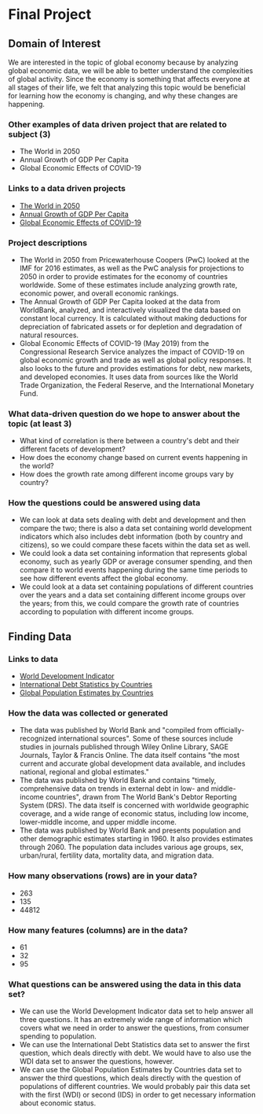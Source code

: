 # Final Project
## Domain of Interest

We are interested in the topic of global economy because by analyzing global economic data, we will be able to better understand the complexities of global activity. Since the economy is something that affects everyone at all stages of their life, we felt that analyzing this topic would be beneficial for learning how the economy is changing, and why these changes are happening.

### Other examples of data driven project that are related to subject (3)
- The World in 2050
- Annual Growth of GDP Per Capita
- Global Economic Effects of COVID-19

### Links to a data driven projects
- [The World in 2050](https://www.pwc.com/gx/en/issues/economy/the-world-in-2050.html)
- [Annual Growth of GDP Per Capita](https://ourworldindata.org/grapher/gdp-per-capita-growth)
- [Global Economic Effects of COVID-19](https://fas.org/sgp/crs/row/R46270.pdf)

### Project descriptions
- The World in 2050 from Pricewaterhouse Coopers (PwC) looked at the IMF for 2016 estimates, as well as the PwC analysis for projections to 2050 in order to provide estimates for the economy of countries worldwide. Some of these estimates include analyzing growth rate, economic power, and overall economic rankings.
- The Annual Growth of GDP Per Capita looked at the data from WorldBank, analyzed, and interactively visualized the data based on constant local currency. It is calculated without making deductions for depreciation of fabricated assets or for depletion and degradation of natural resources.
- Global Economic Effects of COVID-19 (May 2019) from the Congressional Research Service analyzes the impact of COVID-19 on global economic growth and trade as well as global policy responses. It also looks to the future and provides estimations for debt, new markets, and developed economies. It uses data from sources like the World Trade Organization, the Federal Reserve, and the International Monetary Fund.

### What data-driven question do we hope to answer about the topic (at least 3)
- What kind of correlation is there between a country's debt and their different facets of development?
- How does the economy change based on current events happening in the world?
- How does the growth rate among different income groups vary by country?

### How the questions could be answered using data
- We can look at data sets dealing with debt and development and then compare the two; there is also a data set containing world development indicators which also includes debt information (both by country and citizens), so we could compare these facets within the data set as well.
- We could look a data set containing information that represents global economy, such as yearly GDP or average consumer spending, and then compare it to world events happening during the same time periods to see how different events affect the global economy.
- We could look at a data set containing populations of different countries over the years and a data set containing different income groups over the years; from this, we could compare the growth rate of countries according to population with different income groups.

## Finding Data

### Links to data
- [World Development Indicator](https://datacatalog.worldbank.org/dataset/world-development-indicators)
- [International Debt Statistics by Countries](https://datacatalog.worldbank.org/dataset/international-debt-statistics)
- [Global Population Estimates by Countries](https://www.kaggle.com/theworldbank/global-population-estimates)

### How the data was collected or generated
- The data was published by World Bank and "compiled from officially-recognized international sources". Some of these sources include studies in journals published through Wiley Online Library, SAGE Journals, Taylor & Francis Online. The data itself contains "the most current and accurate global development data available, and includes national, regional and global estimates."
- The data was published by World Bank and contains "timely, comprehensive data on trends in external debt in low- and middle-income countries", drawn from The World Bank's Debtor Reporting System (DRS). The data itself is concerned with worldwide geographic coverage, and a wide range of economic status, including low income, lower-middle income, and upper middle income.
- The data was published by World Bank and presents population and other demographic estimates starting in 1960. It also provides estimates through 2060. The population data includes various age groups, sex, urban/rural, fertility data, mortality data, and migration data.

### How many observations (rows) are in your data?
- 263
- 135
- 44812

### How many features (columns) are in the data?
- 61
- 32
- 95

### What questions can be answered using the data in this data set?
- We can use the World Development Indicator data set to help answer all three questions. It has an extremely wide range of information which covers what we need in order to answer the questions, from consumer spending to population.
- We can use the International Debt Statistics data set to answer the first question, which deals directly with debt. We would have to also use the WDI data set to answer the questions, however.
- We can use the Global Population Estimates by Countries data set to answer the third questions, which deals directly with the question of populations of different countries. We would probably pair this data set with the first (WDI) or second (IDS) in order to get necessary information about economic status.
